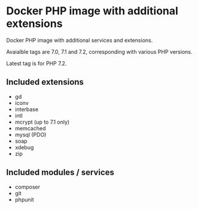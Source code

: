 # Docker PHP image with additional extensions

Docker PHP image with additional services and extensions.

Avaialble tags are 7.0, 7.1 and 7.2, corresponding with various PHP versions.

Latest tag is for PHP 7.2.

## Included extensions

* gd
* iconv
* interbase
* intl
* mcrypt (up to 7.1 only)
* memcached
* mysql (PDO)
* soap
* xdebug
* zip

## Included modules / services

* composer
* git
* phpunit

